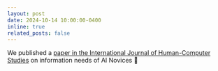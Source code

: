 ```yaml
---
layout: post
date: 2024-10-14 10:00:00-0400
inline: true
related_posts: false
---
```


We published a <a href='https://doi.org/10.1016/j.ijhcs.2024.103380'>paper in the International Journal of Human-Computer Studies</a> on information needs of AI Novices 🎉 
